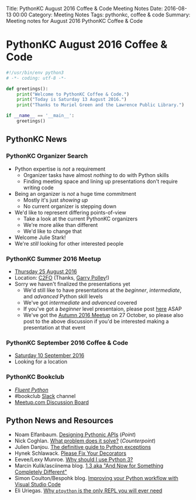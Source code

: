 Title: PythonKC August 2016 Coffee & Code Meeting Notes
Date: 2016-08-13 00:00
Category: Meeting Notes
Tags: pythonkc, coffee & code
Summary: Meeting notes for August 2016 PythonKC Coffee & Code

# PythonKC August 2016 Coffee & Code
```python
#!/usr/bin/env python3
# -*- coding: utf-8 -*-

def greetings():
    print("Welcome to PythonKC Coffee & Code.")
    print("Today is Saturday 13 August 2016.")
    print("Thanks to Muriel Green and the Lawrence Public Library.")

if __name__ == '__main__':
    greetings()
```

## PythonKC News

### PythonKC Organizer Search
* Python expertise is _not_ a requirement
    * Organizer tasks have almost _nothing_ to do with Python skills
    * Finding meeting space and lining up presentations don't require writing code
* Being an organizer is _not_ a huge time commitment
    * Mostly it's just _showing up_
    * No current organizer is stepping down
* We'd like to represent differing points-of-view
    * Take a look at the current PythonKC organizers
    * We're more alike than different
    * We'd like to change that
* Welcome Julie Stark!
* We're _still_ looking for other interested people

### PythonKC Summer 2016 Meetup
* [Thursday 25 August 2016](http://www.meetup.com/pythonkc/events/xgjdhlyvlbhc/)
* Location: [C2FO](https://c2fo.com) (Thanks, [Garry Polley](http://www.meetup.com/pythonkc/members/81319782/)!)
* Sorry we haven't finalized the presentations yet
    * We'd still like to have presentations at the _beginner_, _intermediate_, and _advanced_ Python skill levels
    * We've got _intermediate_ and _advanced_ covered
    * If you've got a _beginner_ level presentaion, please post [here](http://www.meetup.com/pythonkc/messages/boards/thread/49947683) ASAP
    * We've got the [Autumn 2016 Meetup](https://www.meetup.com/pythonkc/events/tgjdhlyvnbkc/) on 27 October, so please also post to the above discussion if you'd be interested making a presentation at that event

### PythonKC September 2016 Coffee & Code
* [Saturday 10 September 2016](https://www.meetup.com/pythonkc/events/232044668/)
* Looking for a location

### PythonKC Bookclub
* [_Fluent Python_](http://shop.oreilly.com/product/0636920032519.do)
* \#bookclub [Slack](https://pykc-slackipy.herokuapp.com/) channel
* [Meetup.com Discussion Board](http://www.meetup.com/pythonkc/messages/boards/thread/49656306)

## Python News and Resources
* Noam Elfanbaum. [Designing Pythonic APIs](http://noamelf.com/2016/08/05/designing-pythonic-apis/) (_Point_)
* Nick Coghlan. [What problem does it solve?](http://www.curiousefficiency.org/posts/2016/08/what-problem-does-it-solve.html) (_Counterpoint_)
* Julien Danjou. [The definitive guide to Python exceptions](https://julien.danjou.info/blog/2016/python-exceptions-guide)
* Hynek Schlawack. [Please Fix Your Decorators](https://hynek.me/articles/decorators/)
* Eevee/Lexy Munroe. [Why should I use Python 3?](https://eev.ee/blog/2016/07/31/python-faq-why-should-i-use-python-3/)
* Marcin Kulik/asciinema blog. [1.3 aka "And Now for Something Completely Different"](http://blog.asciinema.org/post/and-now-for-something-completely-different/)
* Simon Coulton/Bespohk blog. [Improving your Python workflow with Visual Studio Code](https://bespohk.com/blog/configuring-python-visual-studio-code)
* Eli Uriegas. [Why `ptpython` is the only REPL you will ever need](http://terriblecode.com/why-ptpython-is-the-only-repl-you-will-ever-need-2/)

